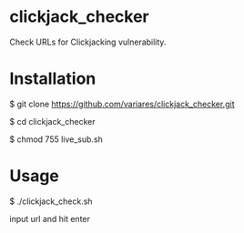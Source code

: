 # clickjack_checker
Check URLs for Clickjacking vulnerability. 

# Installation
$ git clone https://github.com/variares/clickjack_checker.git 

$ cd clickjack_checker 

$ chmod 755 live_sub.sh 

# Usage
$ ./clickjack_check.sh 

input url and hit enter

